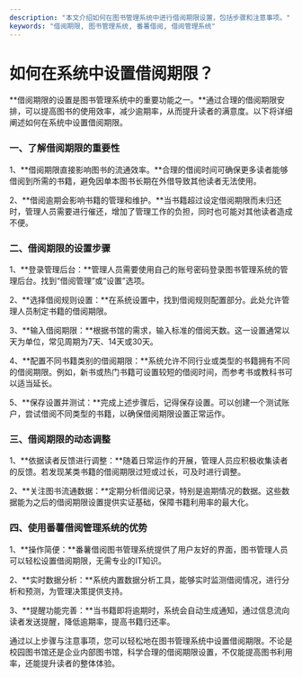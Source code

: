 ```yaml
---
description: "本文介绍如何在图书管理系统中进行借阅期限设置，包括步骤和注意事项。"
keywords: "借阅期限, 图书管理系统, 番薯借阅, 借阅管理系统"
---
```

# 如何在系统中设置借阅期限？

**借阅期限的设置是图书管理系统中的重要功能之一。**通过合理的借阅期限安排，可以提高图书的使用效率，减少逾期率，从而提升读者的满意度。以下将详细阐述如何在系统中设置借阅期限。

### 一、了解借阅期限的重要性

1、**借阅期限直接影响图书的流通效率。**合理的借阅时间可确保更多读者能够借阅到所需的书籍，避免因单本图书长期在外借导致其他读者无法使用。

2、**借阅逾期会影响书籍的管理和维护。**当书籍超过设定借阅期限而未归还时，管理人员需要进行催还，增加了管理工作的负担，同时也可能对其他读者造成不便。

### 二、借阅期限的设置步骤

1、**登录管理后台：**管理人员需要使用自己的账号密码登录图书管理系统的管理后台。找到“借阅管理”或“设置”选项。

2、**选择借阅规则设置：**在系统设置中，找到借阅规则配置部分。此处允许管理人员制定书籍的借阅期限。

3、**输入借阅期限：**根据书馆的需求，输入标准的借阅天数。这一设置通常以天为单位，常见周期为7天、14天或30天。

4、**配置不同书籍类别的借阅期限：**系统允许不同行业或类型的书籍拥有不同的借阅期限。例如，新书或热门书籍可设置较短的借阅时间，而参考书或教科书可以适当延长。

5、**保存设置并测试：**完成上述步骤后，记得保存设置。可以创建一个测试账户，尝试借阅不同类型的书籍，以确保借阅期限设置正常运作。

### 三、借阅期限的动态调整

1、**依据读者反馈进行调整：**随着日常运作的开展，管理人员应积极收集读者的反馈。若发现某类书籍的借阅期限过短或过长，可及时进行调整。

2、**关注图书流通数据：**定期分析借阅记录，特别是逾期情况的数据。这些数据能为之后的借阅期限设置提供实证基础，保障书籍利用率的最大化。

### 四、使用番薯借阅管理系统的优势

1、**操作简便：**番薯借阅图书管理系统提供了用户友好的界面，图书管理人员可以轻松设置借阅期限，无需专业的IT知识。

2、**实时数据分析：**系统内置数据分析工具，能够实时监测借阅情况，进行分析和预测，为管理决策提供支持。

3、**提醒功能完善：**当书籍即将逾期时，系统会自动生成通知，通过信息流向读者发送提醒，降低逾期率，提高书籍归还率。

通过以上步骤与注意事项，您可以轻松地在图书管理系统中设置借阅期限。不论是校园图书馆还是企业内部图书馆，科学合理的借阅期限设置，不仅能提高图书利用率，还能提升读者的整体体验。
